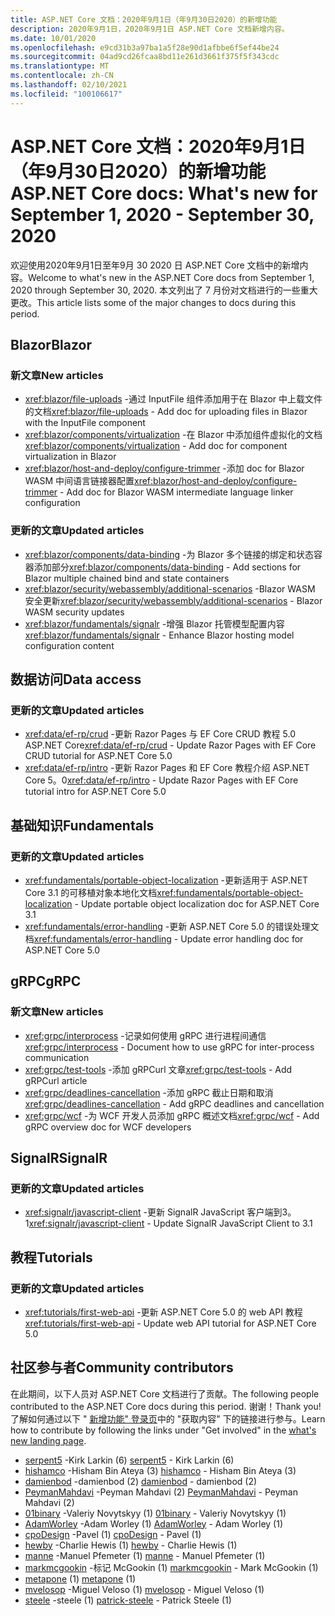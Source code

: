 ```yaml
---
title: ASP.NET Core 文档：2020年9月1日（年9月30日2020）的新增功能
description: 2020年9月1日，2020年9月1日 ASP.NET Core 文档新增内容。
ms.date: 10/01/2020
ms.openlocfilehash: e9cd31b3a97ba1a5f28e90d1afbbe6f5ef44be24
ms.sourcegitcommit: 04ad9cd26fcaa8bd11e261d3661f375f5f343cdc
ms.translationtype: MT
ms.contentlocale: zh-CN
ms.lasthandoff: 02/10/2021
ms.locfileid: "100106617"
---
```

# <a name="aspnet-core-docs-whats-new-for-september-1-2020---september-30-2020"></a><span data-ttu-id="a7b5f-103">ASP.NET Core 文档：2020年9月1日（年9月30日2020）的新增功能</span><span class="sxs-lookup"><span data-stu-id="a7b5f-103">ASP.NET Core docs: What's new for September 1, 2020 - September 30, 2020</span></span>

<span data-ttu-id="a7b5f-104">欢迎使用2020年9月1日至年9月 30 2020 日 ASP.NET Core 文档中的新增内容。</span><span class="sxs-lookup"><span data-stu-id="a7b5f-104">Welcome to what's new in the ASP.NET Core docs from September 1, 2020 through September 30, 2020.</span></span> <span data-ttu-id="a7b5f-105">本文列出了 7 月份对文档进行的一些重大更改。</span><span class="sxs-lookup"><span data-stu-id="a7b5f-105">This article lists some of the major changes to docs during this period.</span></span>

## <a name="blazor"></a><span data-ttu-id="a7b5f-106">Blazor</span><span class="sxs-lookup"><span data-stu-id="a7b5f-106">Blazor</span></span>

### <a name="new-articles"></a><span data-ttu-id="a7b5f-107">新文章</span><span class="sxs-lookup"><span data-stu-id="a7b5f-107">New articles</span></span>

- <span data-ttu-id="a7b5f-108"><xref:blazor/file-uploads> -通过 InputFile 组件添加用于在 Blazor 中上载文件的文档</span><span class="sxs-lookup"><span data-stu-id="a7b5f-108"><xref:blazor/file-uploads> - Add doc for uploading files in Blazor with the InputFile component</span></span>
- <span data-ttu-id="a7b5f-109"><xref:blazor/components/virtualization> -在 Blazor 中添加组件虚拟化的文档</span><span class="sxs-lookup"><span data-stu-id="a7b5f-109"><xref:blazor/components/virtualization> - Add doc for component virtualization in Blazor</span></span>
- <span data-ttu-id="a7b5f-110"><xref:blazor/host-and-deploy/configure-trimmer> -添加 doc for Blazor WASM 中间语言链接器配置</span><span class="sxs-lookup"><span data-stu-id="a7b5f-110"><xref:blazor/host-and-deploy/configure-trimmer> - Add doc for Blazor WASM intermediate language linker configuration</span></span>

### <a name="updated-articles"></a><span data-ttu-id="a7b5f-111">更新的文章</span><span class="sxs-lookup"><span data-stu-id="a7b5f-111">Updated articles</span></span>

- <span data-ttu-id="a7b5f-112"><xref:blazor/components/data-binding> -为 Blazor 多个链接的绑定和状态容器添加部分</span><span class="sxs-lookup"><span data-stu-id="a7b5f-112"><xref:blazor/components/data-binding> - Add sections for Blazor multiple chained bind and state containers</span></span>
- <span data-ttu-id="a7b5f-113"><xref:blazor/security/webassembly/additional-scenarios> -Blazor WASM 安全更新</span><span class="sxs-lookup"><span data-stu-id="a7b5f-113"><xref:blazor/security/webassembly/additional-scenarios> - Blazor WASM security updates</span></span>
- <span data-ttu-id="a7b5f-114"><xref:blazor/fundamentals/signalr> -增强 Blazor 托管模型配置内容</span><span class="sxs-lookup"><span data-stu-id="a7b5f-114"><xref:blazor/fundamentals/signalr> - Enhance Blazor hosting model configuration content</span></span>

## <a name="data-access"></a><span data-ttu-id="a7b5f-115">数据访问</span><span class="sxs-lookup"><span data-stu-id="a7b5f-115">Data access</span></span>

### <a name="updated-articles"></a><span data-ttu-id="a7b5f-116">更新的文章</span><span class="sxs-lookup"><span data-stu-id="a7b5f-116">Updated articles</span></span>

- <span data-ttu-id="a7b5f-117"><xref:data/ef-rp/crud> -更新 Razor Pages 与 EF Core CRUD 教程 5.0 ASP.NET Core</span><span class="sxs-lookup"><span data-stu-id="a7b5f-117"><xref:data/ef-rp/crud> - Update Razor Pages with EF Core CRUD tutorial for ASP.NET Core 5.0</span></span>
- <span data-ttu-id="a7b5f-118"><xref:data/ef-rp/intro> -更新 Razor Pages 和 EF Core 教程介绍 ASP.NET Core 5。0</span><span class="sxs-lookup"><span data-stu-id="a7b5f-118"><xref:data/ef-rp/intro> - Update Razor Pages with EF Core tutorial intro for ASP.NET Core 5.0</span></span>

## <a name="fundamentals"></a><span data-ttu-id="a7b5f-119">基础知识</span><span class="sxs-lookup"><span data-stu-id="a7b5f-119">Fundamentals</span></span>

### <a name="updated-articles"></a><span data-ttu-id="a7b5f-120">更新的文章</span><span class="sxs-lookup"><span data-stu-id="a7b5f-120">Updated articles</span></span>

- <span data-ttu-id="a7b5f-121"><xref:fundamentals/portable-object-localization> -更新适用于 ASP.NET Core 3.1 的可移植对象本地化文档</span><span class="sxs-lookup"><span data-stu-id="a7b5f-121"><xref:fundamentals/portable-object-localization> - Update portable object localization doc for ASP.NET Core 3.1</span></span>
- <span data-ttu-id="a7b5f-122"><xref:fundamentals/error-handling> -更新 ASP.NET Core 5.0 的错误处理文档</span><span class="sxs-lookup"><span data-stu-id="a7b5f-122"><xref:fundamentals/error-handling> - Update error handling doc for ASP.NET Core 5.0</span></span>

## <a name="grpc"></a><span data-ttu-id="a7b5f-123">gRPC</span><span class="sxs-lookup"><span data-stu-id="a7b5f-123">gRPC</span></span>

### <a name="new-articles"></a><span data-ttu-id="a7b5f-124">新文章</span><span class="sxs-lookup"><span data-stu-id="a7b5f-124">New articles</span></span>

- <span data-ttu-id="a7b5f-125"><xref:grpc/interprocess> -记录如何使用 gRPC 进行进程间通信</span><span class="sxs-lookup"><span data-stu-id="a7b5f-125"><xref:grpc/interprocess> - Document how to use gRPC for inter-process communication</span></span>
- <span data-ttu-id="a7b5f-126"><xref:grpc/test-tools> -添加 gRPCurl 文章</span><span class="sxs-lookup"><span data-stu-id="a7b5f-126"><xref:grpc/test-tools> - Add gRPCurl article</span></span>
- <span data-ttu-id="a7b5f-127"><xref:grpc/deadlines-cancellation> -添加 gRPC 截止日期和取消</span><span class="sxs-lookup"><span data-stu-id="a7b5f-127"><xref:grpc/deadlines-cancellation> - Add gRPC deadlines and cancellation</span></span>
- <span data-ttu-id="a7b5f-128"><xref:grpc/wcf> -为 WCF 开发人员添加 gRPC 概述文档</span><span class="sxs-lookup"><span data-stu-id="a7b5f-128"><xref:grpc/wcf> - Add gRPC overview doc for WCF developers</span></span>

## <a name="signalr"></a><span data-ttu-id="a7b5f-129">SignalR</span><span class="sxs-lookup"><span data-stu-id="a7b5f-129">SignalR</span></span>

### <a name="updated-articles"></a><span data-ttu-id="a7b5f-130">更新的文章</span><span class="sxs-lookup"><span data-stu-id="a7b5f-130">Updated articles</span></span>

- <span data-ttu-id="a7b5f-131"><xref:signalr/javascript-client> -更新 SignalR JavaScript 客户端到3。1</span><span class="sxs-lookup"><span data-stu-id="a7b5f-131"><xref:signalr/javascript-client> - Update SignalR JavaScript Client to 3.1</span></span>

## <a name="tutorials"></a><span data-ttu-id="a7b5f-132">教程</span><span class="sxs-lookup"><span data-stu-id="a7b5f-132">Tutorials</span></span>

### <a name="updated-articles"></a><span data-ttu-id="a7b5f-133">更新的文章</span><span class="sxs-lookup"><span data-stu-id="a7b5f-133">Updated articles</span></span>

- <span data-ttu-id="a7b5f-134"><xref:tutorials/first-web-api> -更新 ASP.NET Core 5.0 的 web API 教程</span><span class="sxs-lookup"><span data-stu-id="a7b5f-134"><xref:tutorials/first-web-api> - Update web API tutorial for ASP.NET Core 5.0</span></span>

## <a name="community-contributors"></a><span data-ttu-id="a7b5f-135">社区参与者</span><span class="sxs-lookup"><span data-stu-id="a7b5f-135">Community contributors</span></span>

<span data-ttu-id="a7b5f-136">在此期间，以下人员对 ASP.NET Core 文档进行了贡献。</span><span class="sxs-lookup"><span data-stu-id="a7b5f-136">The following people contributed to the ASP.NET Core docs during this period.</span></span> <span data-ttu-id="a7b5f-137">谢谢！</span><span class="sxs-lookup"><span data-stu-id="a7b5f-137">Thank you!</span></span> <span data-ttu-id="a7b5f-138">了解如何通过以下 " [新增功能" 登录页](index.yml)中的 "获取内容" 下的链接进行参与。</span><span class="sxs-lookup"><span data-stu-id="a7b5f-138">Learn how to contribute by following the links under "Get involved" in the [what's new landing page](index.yml).</span></span>

- <span data-ttu-id="a7b5f-139">[serpent5](https://github.com/serpent5) -Kirk Larkin (6) </span><span class="sxs-lookup"><span data-stu-id="a7b5f-139">[serpent5](https://github.com/serpent5) - Kirk Larkin (6)</span></span>
- <span data-ttu-id="a7b5f-140">[hishamco](https://github.com/hishamco) -Hisham Bin Ateya (3) </span><span class="sxs-lookup"><span data-stu-id="a7b5f-140">[hishamco](https://github.com/hishamco) - Hisham Bin Ateya (3)</span></span>
- <span data-ttu-id="a7b5f-141">[damienbod](https://github.com/damienbod) -damienbod (2) </span><span class="sxs-lookup"><span data-stu-id="a7b5f-141">[damienbod](https://github.com/damienbod) - damienbod (2)</span></span>
- <span data-ttu-id="a7b5f-142">[PeymanMahdavi](https://github.com/PeymanMahdavi) -Peyman Mahdavi (2) </span><span class="sxs-lookup"><span data-stu-id="a7b5f-142">[PeymanMahdavi](https://github.com/PeymanMahdavi) - Peyman Mahdavi (2)</span></span>
- <span data-ttu-id="a7b5f-143">[01binary](https://github.com/01binary) -Valeriy Novytskyy (1) </span><span class="sxs-lookup"><span data-stu-id="a7b5f-143">[01binary](https://github.com/01binary) - Valeriy Novytskyy (1)</span></span>
- <span data-ttu-id="a7b5f-144">[AdamWorley](https://github.com/AdamWorley) -Adam Worley (1) </span><span class="sxs-lookup"><span data-stu-id="a7b5f-144">[AdamWorley](https://github.com/AdamWorley) - Adam Worley (1)</span></span>
- <span data-ttu-id="a7b5f-145">[cpoDesign](https://github.com/cpoDesign) -Pavel (1) </span><span class="sxs-lookup"><span data-stu-id="a7b5f-145">[cpoDesign](https://github.com/cpoDesign) - Pavel (1)</span></span>
- <span data-ttu-id="a7b5f-146">[hewby](https://github.com/hewby) -Charlie Hewis (1) </span><span class="sxs-lookup"><span data-stu-id="a7b5f-146">[hewby](https://github.com/hewby) - Charlie Hewis (1)</span></span>
- <span data-ttu-id="a7b5f-147">[manne](https://github.com/manne) -Manuel Pfemeter (1) </span><span class="sxs-lookup"><span data-stu-id="a7b5f-147">[manne](https://github.com/manne) - Manuel Pfemeter (1)</span></span>
- <span data-ttu-id="a7b5f-148">[markmcgookin](https://github.com/markmcgookin) -标记 McGookin (1) </span><span class="sxs-lookup"><span data-stu-id="a7b5f-148">[markmcgookin](https://github.com/markmcgookin) - Mark McGookin (1)</span></span>
- <span data-ttu-id="a7b5f-149">[metapone](https://github.com/metapone) (1) </span><span class="sxs-lookup"><span data-stu-id="a7b5f-149">[metapone](https://github.com/metapone) (1)</span></span>
- <span data-ttu-id="a7b5f-150">[mvelosop](https://github.com/mvelosop) -Miguel Veloso (1) </span><span class="sxs-lookup"><span data-stu-id="a7b5f-150">[mvelosop](https://github.com/mvelosop) - Miguel Veloso (1)</span></span>
- <span data-ttu-id="a7b5f-151">[steele](https://github.com/patrick-steele) -steele (1) </span><span class="sxs-lookup"><span data-stu-id="a7b5f-151">[patrick-steele](https://github.com/patrick-steele) - Patrick Steele (1)</span></span>
